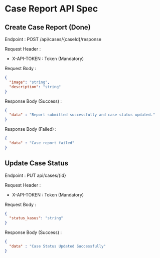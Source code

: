# Case Report API Spec

## Create Case Report (Done)

Endpoint : POST /api/cases/{caseId}/response

Request Header :

- X-API-TOKEN : Token (Mandatory)

Request Body : 
```json
{
  "image": "string",
  "description": "string"
}
```

Response Body (Success) : 

```json
{
  "data" : "Report submitted successfully and case status updated."
}
```

Response Body (Failed) : 
```json
{
  "data" : "Case report failed"
}
```


## Update Case Status

Endpoint : PUT api/cases/{id}

Request Header :

- X-API-TOKEN : Token (Mandatory)

Request Body : 
```json
{
  "status_kasus": "string"
}
```

Response Body (Success) :
```json
{
  "data" : "Case Status Updated Successfully"
}
```


